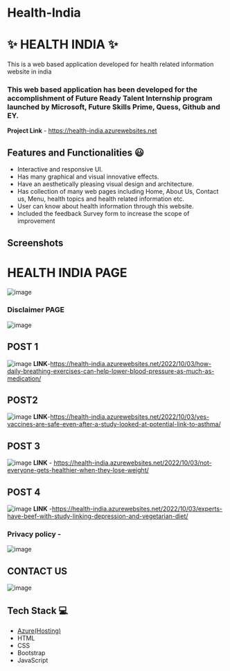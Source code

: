 # Health-India
# ✨ HEALTH INDIA  ✨

This is a web based application developed for health related information website in india

### This web based  application has been developed for the accomplishment of Future Ready Talent Internship program launched by Microsoft, Future Skills Prime, Quess, Github and EY.


**Project Link** - https://health-india.azurewebsites.net


## Features and Functionalities 😃

- Interactive and responsive UI.
- Has many graphical and visual innovative effects.
- Have an aesthetically pleasing visual design and architecture.
- Has collection of many web pages including Home, About Us, Contact us, Menu, health topics and health related information etc.
- User can know about health information through this website.
- Included the feedback Survey form to increase the scope of improvement 

## Screenshots
# HEALTH INDIA PAGE

 ![image](https://user-images.githubusercontent.com/113108835/193579541-f42de05b-2b0e-448e-a05d-500b241d3d8d.png)



   
### Disclaimer PAGE
![image](https://user-images.githubusercontent.com/113108835/193580141-afad504f-2dec-48d3-9778-ca6e553301d2.png)




## POST 1
![image](https://user-images.githubusercontent.com/113108835/193580623-4594d10d-8509-4f74-a1c1-ec52012ce411.png)
**LINK**-https://health-india.azurewebsites.net/2022/10/03/how-daily-breathing-exercises-can-help-lower-blood-pressure-as-much-as-medication/
## POST2
![image](https://user-images.githubusercontent.com/113108835/193580776-00f03fde-11e8-4607-887c-434b51dec74f.png)
**LINK**-https://health-india.azurewebsites.net/2022/10/03/yes-vaccines-are-safe-even-after-a-study-looked-at-potential-link-to-asthma/
## POST 3
![image](https://user-images.githubusercontent.com/113108835/193580947-099e4b95-0323-4f57-9190-564655edf4a4.png)
 **LINK** - https://health-india.azurewebsites.net/2022/10/03/not-everyone-gets-healthier-when-they-lose-weight/
## POST 4
![image](https://user-images.githubusercontent.com/113108835/193581156-f613c966-81d0-4aec-a0cf-2cc1e4fdb2e5.png)
**LINK** -https://health-india.azurewebsites.net/2022/10/03/experts-have-beef-with-study-linking-depression-and-vegetarian-diet/









### Privacy policy -
![image](https://user-images.githubusercontent.com/113108835/193580303-1720ed29-6515-43ab-8389-421a61c2343f.png)



## CONTACT US
![image](https://user-images.githubusercontent.com/113108835/193582802-e1edbad2-d8b2-4190-b52e-a57b2e8e1600.png)




## Tech Stack 💻

- [Azure(Hosting)](https://azure.microsoft.com/en-in/features/azure-portal/)
- HTML
- CSS
- Bootstrap
- JavaScript
